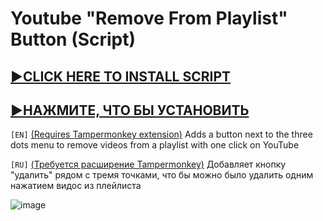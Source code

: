 # Youtube "Remove From Playlist" Button (Script)

## [▶️CLICK HERE TO INSTALL SCRIPT](https://github.com/lynrayy/YT-RM-BTN/raw/refs/heads/main/Youtube%20-Remove%20From%20Playlist-%20Button-1.600.user.js)  
## [▶️НАЖМИТЕ, ЧТО БЫ УСТАНОВИТЬ](https://github.com/lynrayy/YT-RM-BTN/raw/refs/heads/main/Youtube%20-Remove%20From%20Playlist-%20Button-1.600.user.js)  

`[EN]` <ins>(Requires Tampermonkey extension)</ins> Adds a button next to the three dots menu to remove videos from a playlist with one click on YouTube  

`[RU]` <ins>(Требуется расширение Tampermonkey)</ins> Добавляет кнопку "удалить" рядом с тремя точками, что бы можно было удалить одним нажатием видос из плейлиста  

![image](https://github.com/user-attachments/assets/d7e197e1-52a0-4d35-83ef-a7ec557ae4b4)
